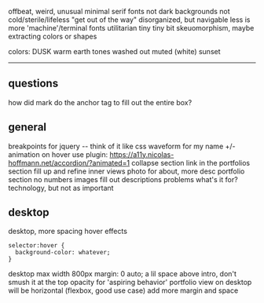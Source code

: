 offbeat, weird, unusual
minimal
serif fonts
not dark backgrounds
not cold/sterile/lifeless
"get out of the way"
disorganized, but navigable
less is more
'machine'/terminal fonts
utilitarian
tiny tiny bit skeuomorphism, maybe extracting colors or shapes

colors:
DUSK
warm
earth tones
washed out
muted (white)
sunset

---
## questions
how did mark do the anchor tag to fill out the entire box?

## general
breakpoints for jquery -- think of it like css
waveform for my name
+/- animation on hover
use plugin: https://a11y.nicolas-hoffmann.net/accordion/?animated=1
collapse section link in the portfolios section
fill up and refine inner views
  photo for about, more desc
  portfolio section
  no numbers
  images
  fill out descriptions
    problems
    what's it for?
    technology, but not as important

## desktop
desktop, more spacing
hover effects
```
selector:hover {
  background-color: whatever;
}
```
desktop max width 800px
  margin: 0 auto;
  a lil space above intro, don't smush it at the top
opacity for 'aspiring behavior'
portfolio view on desktop will be horizontal (flexbox, good use case)
add more margin and space